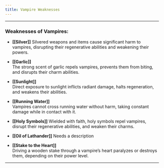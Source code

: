 ```yaml
---
title: Vampire Weaknesses
---
```


---

### Weaknesses of Vampires:

- **[[Silver]]**
  Silvered weapons and items cause significant harm to vampires, disrupting their regenerative abilities and weakening their powers.

- **[[Garlic]]**  
  The strong scent of garlic repels vampires, prevents them from biting, and disrupts their charm abilities.

- **[[Sunlight]]**  
  Direct exposure to sunlight inflicts radiant damage, halts regeneration, and weakens their abilities.

- **[[Running Water]]**  
  Vampires cannot cross running water without harm, taking constant damage while in contact with it.

- **[[Holy Symbols]]**
  Wielded with faith, holy symbols repel vampires, disrupt their regenerative abilities, and weaken their charms.

- **[[Oil of Lathander]]**
  Needs a description
  
- **[[Stake to the Heart]]**  
  Driving a wooden stake through a vampire’s heart paralyzes or destroys them, depending on their power level.

---

